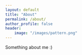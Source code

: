 ```yaml
---
layout: default
title: "About"
permalink: /about/
author_profile: false
header:
    image: "/images/pattern.png"
---
```


Something about me :)
